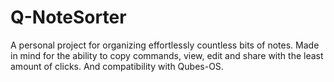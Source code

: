 #  Q-NoteSorter
A personal project for organizing effortlessly countless bits of notes. Made in mind for the ability to copy commands, view, edit and share with the least amount of clicks. And compatibility with Qubes-OS.
